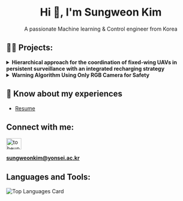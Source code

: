 <h1 align="center">Hi 👋, I'm Sungweon Kim</h1>
<p align="center">A passionate Machine learning & Control engineer from Korea</p>

## 👨‍💻 Projects:

<details>
<summary><b>Hierarchical approach for the coordination of fixed-wing UAVs in persistent surveillance with an integrated recharging strategy</b></summary>
<p>

- [Paper](https://library.yonsei.ac.kr/search/detail/CATTOT000002188560)
- [Code](https://github.com/shanek16/uav_dp)
- [Poster](https://drive.google.com/file/d/1X4i2xcOs2bXrfLCW8eWpAm27krkRvSFC/view?usp=sharing)
  
![Methods for UAV coordination](https://github.com/shanek16/shanek16/assets/53452585/e962b4ba-4a2d-4e4c-aae0-9d2a5112320e)

</p>
</details>

<details>
<summary><b>Warning Algorithm Using Only RGB Camera for Safety</b></summary>
<p>

- [Paper](https://drive.google.com/file/d/1DFC-vZNaUGjBygZxXL2X6MPzoz2KdHyE/view?usp=sharing)
- [Code](https://github.com/shanek16/ultralytics)
  
![RGB Camera Warning System](https://github.com/shanek16/shanek16/assets/53452585/0d60bd55-7f58-43f8-9c78-a4bf460571c8)

</p>
</details>

## 📄 Know about my experiences
- [Resume](https://drive.google.com/file/d/1xcIvRi8lYVps8c29hYBMOA3zDU35XU71/view?usp=sharing)

## Connect with me:
<p align="left">
  <a href="https://linkedin.com/in/tobeupdated" target="_blank"><img align="center" src="https://raw.githubusercontent.com/rahuldkjain/github-profile-readme-generator/master/src/images/icons/Social/linked-in-alt.svg" alt="tobeupdated" height="30" width="40" /></a>
</p>

**sungweonkim@yonsei.ac.kr**

## Languages and Tools:
<p align="left"> 
  <!-- List of icons -->
</p>

![Top Languages Card](https://github-readme-stats.vercel.app/api/top-langs?username=shanek16&show_icons=true&locale=en&layout=compact)
